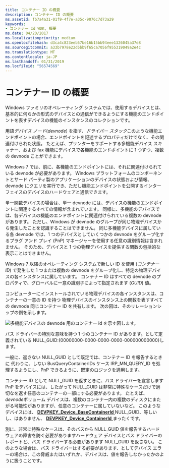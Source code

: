 ```yaml
---
title: コンテナー ID の概要
description: コンテナー ID の概要
ms.assetid: fb7a4a31-01f9-4f7e-a35c-9076c7d73a29
keywords:
- コンテナー Id WDK, 概要
ms.date: 04/20/2017
ms.localizationpriority: medium
ms.openlocfilehash: d3ca4c823eeb57be16b15bb94eee1326045a37e8
ms.sourcegitcommit: a33b7978e22d5bb9f65ca7056f955319049a2e4c
ms.translationtype: MT
ms.contentlocale: ja-JP
ms.lasthandoff: 01/31/2019
ms.locfileid: "56574569"
---
```

# <a name="overview-of-container-ids"></a>コンテナー ID の概要


Windows ファミリのオペレーティング システムでは、使用するデバイスとは、基本的に何らかの形式のデバイスとの通信ができるようにする機能のエンドポイントを表すデバイスの機能のインスタンスのコレクションです。

用語*デバイス ノード*(*devnode*) を指す、*ドライバー スタック*このような機能エンドポイントの場合、エンドポイントを記述するプロパティだけでなく、その関連付けられた状態。 たとえば、プリンターをサポートする多機能デバイス スキャナー、および fax 機能にデバイスで各機能のエンドポイントに 1 つずつ、複数の devnode ことができます。

Windows 7 では、前に、各機能のエンドポイントには、それに関連付けられている devnode が必要があります。 Windows プラットフォームのコンポーネントとサード パーティ製のアプリケーションのデバイスの状態および情報、devnode にクエリを実行でき、ただし機能エンドポイントを公開するインターフェイスのデバイスのハードウェアと通信できます。

単一関数デバイスの場合は、単一 devnode には、デバイスの機能のエンドポイントに関連するすべての情報が含まれています。 同様に、多機能のデバイスでは、各デバイスの機能のエンドポイントに関連付けられている複数の devnode があります。 ただし、Windows が devnode のグループが同じ物理デバイスから発生したことを認識することはできません。 同じ多機能デバイスに属している各 devnode では、1 つのデバイスとしていくつかの devnode をグループ化するプラグ アンド プレイ (PnP) マネージャーを使用する任意の識別情報は含まれません。 そのため、デバイスと 1 つの物理デバイスを提供する関数の包括的な表示ことはできません。

Windows 7 以降のオペレーティング システムで新しい ID を使用 (*コンテナー ID*) で発生した 1 つまたは複数の devnode をグループ化し、特定の物理デバイスの各インスタンスに属しています。 コンテナー ID はすべての devnode のプロパティで、グローバルに一意の識別子によって指定されます (*GUID*) 値。

コンピューターにインストールされている物理デバイスの各インスタンスは、コンテナーの一意の ID を持つ 物理デバイスのインスタンス上の関数を表すすべての devnode 同じコンテナー ID を共有します。 次の図は、そのリレーションシップの例を示します。

![多機能デバイスの devnode 用のコンテナー id を示す図します。](images/containerid-1.png)

バス ドライバーの特別な意味を持つ 1 つのコンテナー ID があります。として定義されている NULL_GUID:{00000000-0000-0000-0000-000000000000}します。

一般に、返さない NULL_GUID として既定では、コンテナー ID を報告するときに 代わりに、しない BusQueryContainerIDs ケース IRP_MN_QUERY_ID を処理するようにし、PnP できるように、既定のロジックを適用します。

コンテナー ID として NULL_GUID を返すときに、バス ドライバーを宣言します PnP をデバイスには、したがって NULL_GUID は非常に特殊なケースだけで適切なを返す任意のコンテナーの一部にする必要があります。 たとえば、 *devnode*ボリューム デバイスは、複数のコンテナー内の複数のディスクにまたがる可能性がありますが、任意のコンテナーに属していないなど。 このようなデバイスには、 [ **DEVPKEY_Device_BaseContainerId** ](https://msdn.microsoft.com/library/windows/hardware/ff542360) NULL_GUID、等しいし、はありません、 [ **DEVPKEY_Device_ContainerId** ](https://msdn.microsoft.com/library/windows/hardware/ff542400)まったくです。

別に、非常に特殊なケースは、そのバスから NULL_GUID 値を報告するハードウェアの障害を防ぐ必要がありますハードウェア デバイスとバス ドライバーのレポートと、バス ドライバーする必要があります NULL_GUID を返さない。 このような場合は、バス ドライバーはする必要があります、としてデバイス エラーの場合は、この脅威またはいずれか、デバイスは、値を報告しなかったかのように扱うことです。

 

 





